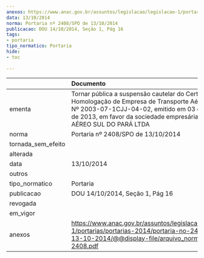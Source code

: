 ```yaml
---
anexos: https://www.anac.gov.br/assuntos/legislacao/legislacao-1/portarias/portarias-2014/portaria-no-2408-spo-de-13-10-2014/@@display-file/arquivo_norma/PA2014-2408.pdf
data: 13/10/2014
norma: Portaria nº 2408/SPO de 13/10/2014
publicacao: DOU 14/10/2014, Seção 1, Pág 16
tags:
- portaria
tipo_normatico: Portaria
hide: 
- toc 
 
---
```


|                    | Documento                                                                                                                                                                                                                              |
|:-------------------|:---------------------------------------------------------------------------------------------------------------------------------------------------------------------------------------------------------------------------------------|
| ementa             | Tornar pública a suspensão cautelar do Certificado de Homologação de Empresa de Transporte Aéreo (CHETA) Nº 2003-07-1CJJ-04-02, emitido em 03 de dezembro de 2013, em favor da sociedade empresária TASP - TÁXI AÉREO SUL DO PARÁ LTDA |
| norma              | Portaria nº 2408/SPO de 13/10/2014                                                                                                                                                                                                     |
| tornada_sem_efeito |                                                                                                                                                                                                                                        |
| alterada           |                                                                                                                                                                                                                                        |
| data               | 13/10/2014                                                                                                                                                                                                                             |
| outros             |                                                                                                                                                                                                                                        |
| tipo_normatico     | Portaria                                                                                                                                                                                                                               |
| publicacao         | DOU 14/10/2014, Seção 1, Pág 16                                                                                                                                                                                                        |
| revogada           |                                                                                                                                                                                                                                        |
| em_vigor           |                                                                                                                                                                                                                                        |
| anexos             | https://www.anac.gov.br/assuntos/legislacao/legislacao-1/portarias/portarias-2014/portaria-no-2408-spo-de-13-10-2014/@@display-file/arquivo_norma/PA2014-2408.pdf                                                                      |